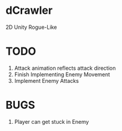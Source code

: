 # dCrawler
2D Unity Rogue-Like 


# TODO
1. Attack animation reflects attack direction
1. Finish Implementing Enemy Movement
1. Implement Enemy Attacks

# BUGS
1. Player can get stuck in Enemy
